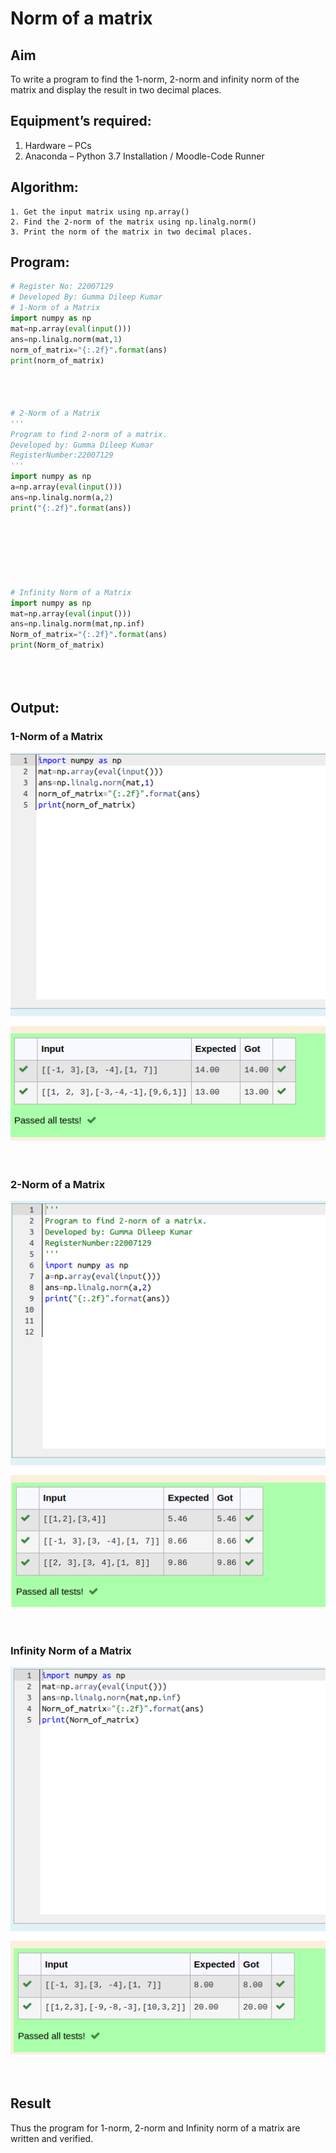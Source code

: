 # Norm of a matrix
## Aim
To write a program to find the 1-norm, 2-norm and infinity norm of the matrix and display the result in two decimal places.
## Equipment’s required:
1.	Hardware – PCs
2.	Anaconda – Python 3.7 Installation / Moodle-Code Runner
## Algorithm:
	1. Get the input matrix using np.array()   
    2. Find the 2-norm of the matrix using np.linalg.norm()
	3. Print the norm of the matrix in two decimal places.
## Program:
```Python
# Register No: 22007129
# Developed By: Gumma Dileep Kumar
# 1-Norm of a Matrix
import numpy as np
mat=np.array(eval(input()))
ans=np.linalg.norm(mat,1)
norm_of_matrix="{:.2f}".format(ans)
print(norm_of_matrix)




# 2-Norm of a Matrix
'''
Program to find 2-norm of a matrix.
Developed by: Gumma Dileep Kumar
RegisterNumber:22007129 
'''
import numpy as np
a=np.array(eval(input()))
ans=np.linalg.norm(a,2)
print("{:.2f}".format(ans))







# Infinity Norm of a Matrix
import numpy as np
mat=np.array(eval(input()))
ans=np.linalg.norm(mat,np.inf)
Norm_of_matrix="{:.2f}".format(ans)
print(Norm_of_matrix)





```
## Output:
### 1-Norm of a Matrix
![MODEL](/1_norm_output.png)
<br>
<br>
<br>
### 2-Norm of a Matrix
![MODEL](/2_norm_output.png)
<br>
<br>
<br>




### Infinity Norm of a Matrix
![MODEL](/infinity_output.png)
<br>
<br>
<br>

## Result
Thus the program for 1-norm, 2-norm and Infinity norm of a matrix are written and verified.
